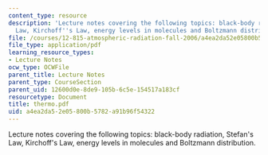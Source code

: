 ```yaml
---
content_type: resource
description: 'Lecture notes covering the following topics: black-body radiation, Stefan''s
  Law, Kirchoff''s Law, energy levels in molecules and Boltzmann distribution.'
file: /courses/12-815-atmospheric-radiation-fall-2006/a4ea2da52e05800b5782a91b96f54322_thermo.pdf
file_type: application/pdf
learning_resource_types:
- Lecture Notes
ocw_type: OCWFile
parent_title: Lecture Notes
parent_type: CourseSection
parent_uid: 12600d0e-8de9-105b-6c5e-154517a183cf
resourcetype: Document
title: thermo.pdf
uid: a4ea2da5-2e05-800b-5782-a91b96f54322
---
```

Lecture notes covering the following topics: black-body radiation, Stefan's Law, Kirchoff's Law, energy levels in molecules and Boltzmann distribution.

